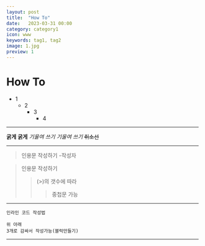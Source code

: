 ```yaml
---
layout: post
title:  "How To"
date:   2023-03-31 00:00
category: category1
icon: www
keywords: tag1, tag2
image: 1.jpg
preview: 1
---
```


# How To

* 1
  - 2
    + 3
      + 4
***
__굵게__
**굵게**
_기울여 쓰기_
*기울여 쓰기*
~~취소선~~

-----

> 인용문 작성하기
-작성자

> 인용문 작성하기
>> (>)의 갯수에 따라
>>> 중첩문 가능

___

`인라인 코드 작성법`

```　
위 아래 
3개로 감싸서 작성가능(블럭만들기)
```
***
